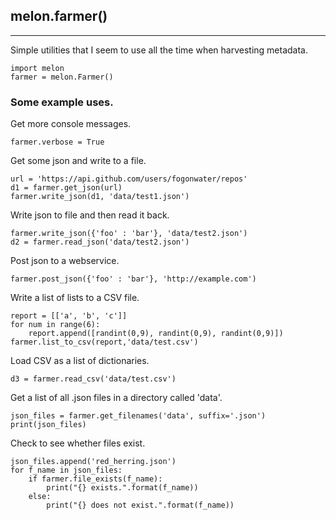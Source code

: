 ## melon.farmer()
---

Simple utilities that I seem to use all the time when harvesting metadata.


```
import melon
farmer = melon.Farmer()
```

### Some example uses.

Get more console messages.
```
farmer.verbose = True
```

Get some json and write to a file.
```
url = 'https://api.github.com/users/fogonwater/repos'
d1 = farmer.get_json(url)
farmer.write_json(d1, 'data/test1.json')
```

Write json to file and then read it back.
```
farmer.write_json({'foo' : 'bar'}, 'data/test2.json')
d2 = farmer.read_json('data/test2.json')
```

Post json to a webservice.
```
farmer.post_json({'foo' : 'bar'}, 'http://example.com')
```

Write a list of lists to a CSV file.
```
report = [['a', 'b', 'c']]
for num in range(6):
    report.append([randint(0,9), randint(0,9), randint(0,9)])
farmer.list_to_csv(report,'data/test.csv')
```

Load CSV as a list of dictionaries.
```
d3 = farmer.read_csv('data/test.csv')
```

Get a list of all .json files in a directory called 'data'.
```
json_files = farmer.get_filenames('data', suffix='.json')
print(json_files)
```

Check to see whether files exist.
```
json_files.append('red_herring.json')
for f_name in json_files:
    if farmer.file_exists(f_name):
        print("{} exists.".format(f_name))
    else:
        print("{} does not exist.".format(f_name))
```

